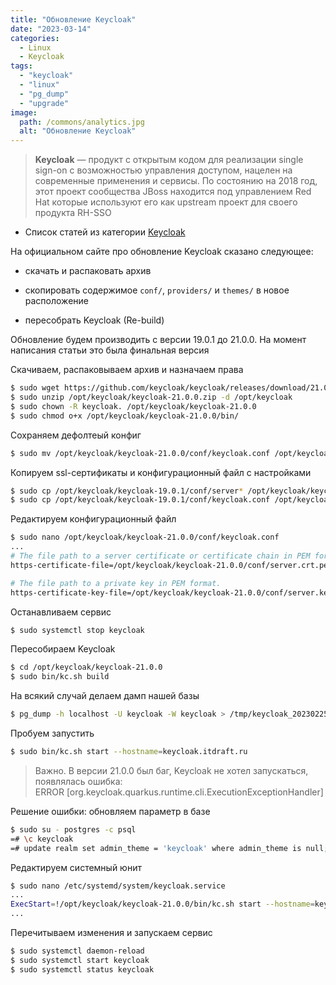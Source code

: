```yaml
---
title: "Обновление Keycloak"
date: "2023-03-14"
categories: 
  - Linux
  - Keycloak
tags: 
  - "keycloak"
  - "linux"
  - "pg_dump"
  - "upgrade"
image:
  path: /commons/analytics.jpg
  alt: "Обновление Keycloak"
---
```


> **Keycloak** — продукт с открытым кодом для реализации single sign-on с возможностью управления доступом, нацелен на современные применения и сервисы. По состоянию на 2018 год, этот проект сообщества JBoss находится под управлением Red Hat которые используют его как upstream проект для своего продукта RH-SSO

- Список статей из категории [Keycloak](/categories/keycloak/)

На официальном сайте про обновление Keycloak сказано следующее:

- скачать и распаковать архив

- скопировать содержимое `conf/`, `providers/` и `themes/` в новое расположение

- пересобрать Keycloak (Re-build)

Обновление будем производить с версии 19.0.1 до 21.0.0. На момент написания статьи это была финальная версия

Скачиваем, распаковываем архив и назначаем права

```sh
$ sudo wget https://github.com/keycloak/keycloak/releases/download/21.0.0/keycloak-21.0.0.zip -P /opt/keycloak
$ sudo unzip /opt/keycloak/keycloak-21.0.0.zip -d /opt/keycloak
$ sudo chown -R keycloak. /opt/keycloak/keycloak-21.0.0
$ sudo chmod o+x /opt/keycloak/keycloak-21.0.0/bin/
```

Сохраняем дефолтеый конфиг

```sh
$ sudo mv /opt/keycloak/keycloak-21.0.0/conf/keycloak.conf /opt/keycloak/keycloak-21.0.0/conf/keycloak.conf-origin
```

Копируем ssl-сертификаты и конфигурационный файл с настройками

```sh
$ sudo cp /opt/keycloak/keycloak-19.0.1/conf/server* /opt/keycloak/keycloak-21.0.0/conf/
$ sudo cp /opt/keycloak/keycloak-19.0.1/conf/keycloak.conf /opt/keycloak/keycloak-21.0.0/conf/
```

Редактируем конфигурационный файл

```sh
$ sudo nano /opt/keycloak/keycloak-21.0.0/conf/keycloak.conf
...
# The file path to a server certificate or certificate chain in PEM format.
https-certificate-file=/opt/keycloak/keycloak-21.0.0/conf/server.crt.pem

# The file path to a private key in PEM format.
https-certificate-key-file=/opt/keycloak/keycloak-21.0.0/conf/server.key.pem
```

Останавливаем сервис

```sh
$ sudo systemctl stop keycloak
```

Пересобираем Keycloak

```sh
$ cd /opt/keycloak/keycloak-21.0.0
$ sudo bin/kc.sh build
```

На всякий случай делаем дамп нашей базы

```sh
$ pg_dump -h localhost -U keycloak -W keycloak > /tmp/keycloak_20230225.dump
```

Пробуем запустить

```sh
$ sudo bin/kc.sh start --hostname=keycloak.itdraft.ru
```

> Важно. В версии 21.0.0 был баг, Keycloak не хотел запускаться, появлялась ошибка:  
> ERROR \[org.keycloak.quarkus.runtime.cli.ExecutionExceptionHandler\]

Решение ошибки: обновляем параметр в базе

```sh
$ sudo su - postgres -c psql
=# \c keycloak
=# update realm set admin_theme = 'keycloak' where admin_theme is null;
```

Редактируем системный юнит

```sh
$ sudo nano /etc/systemd/system/keycloak.service
...
ExecStart=!/opt/keycloak/keycloak-21.0.0/bin/kc.sh start --hostname=keycloak.mydomain.com
...
```

Перечитываем изменения и запускаем сервис

```sh
$ sudo systemctl daemon-reload
$ sudo systemctl start keycloak
$ sudo systemctl status keycloak
```